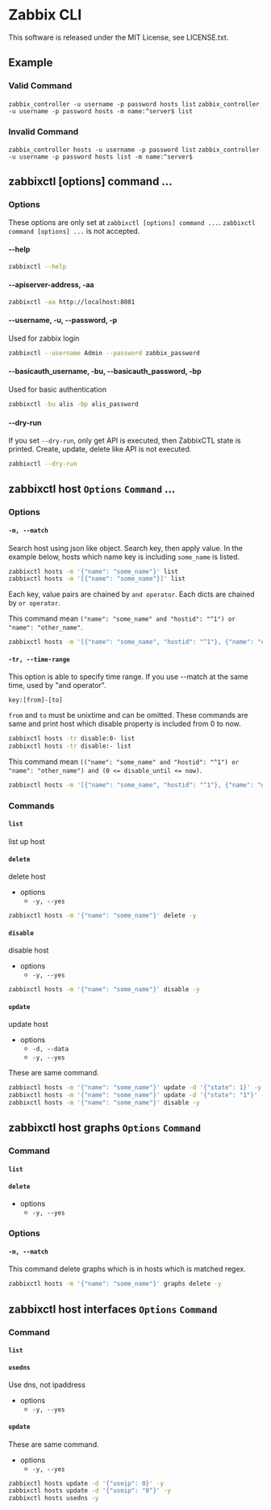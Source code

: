 # Zabbix CLI
This software is released under the MIT License, see LICENSE.txt.
## Example
### Valid Command
`zabbix_controller -u username -p password hosts list`
`zabbix_controller -u username -p password hosts -m name:^server$ list`
### Invalid Command
`zabbix_controller hosts -u username -p password list`
`zabbix_controller -u username -p password hosts list -m name:^server$ `

## zabbixctl [options] command ...
### Options
These options are only set at `zabbixctl [options] command ...`.
`zabbixctl command [options] ...` is not accepted.
#### --help
```bash
zabbixctl --help
```
#### --apiserver-address, -aa
```bash
zabbixctl -aa http://localhost:8081
```
#### --username, -u, --password, -p
Used for zabbix login
```bash
zabbixctl --username Admin --password zabbix_password
```
#### --basicauth_username, -bu, --basicauth_password, -bp
Used for basic authentication
```bash
zabbixctl -bu alis -bp alis_password
```
#### --dry-run
If you set `--dry-run`, only get API is executed, then ZabbixCTL state is printed.
Create, update, delete like API is not executed.
```bash
zabbixctl --dry-run
```

## zabbixctl host `Options` `Command` ...
### Options
#### `-m, --match`
Search host using json like object.
Search key, then apply value.
In the example below, 
hosts which name key is including `some_name` is listed.
```bash
zabbixctl hosts -m '{"name": "some_name"}' list
zabbixctl hosts -m '[{"name": "some_name"}]' list
```
Each key, value pairs are chained by `and operator`.
Each dicts are chained by `or operator`.

This command mean `("name": "some_name" and "hostid": "^1") or "name": "other_name"`.
```bash
zabbixctl hosts -m '[{"name": "some_name", "hostid": "^1"}, {"name": "other_name"}]' list
```

#### `-tr, --time-range`
This option is able to specify time range.
If you use --match at the same time, used by "and operator".
```
key:[from]-[to]
```
`from` and `to` must be unixtime and can be omitted.
These commands are same and print host which disable property is included from 0 to now.
```bash
zabbixctl hosts -tr disable:0- list
zabbixctl hosts -tr disable:- list
```
This command mean `(("name": "some_name" and "hostid": "^1") or "name": "other_name") and (0 <= disable_until <= now)`.
```bash
zabbixctl hosts -m '[{"name": "some_name", "hostid": "^1"}, {"name": "other_name"}]' -tr 'disable_until:-' list
```


### Commands
#### `list`
list up host
#### `delete`
delete host
- options
    - `-y, --yes`
```bash
zabbixctl hosts -m '{"name": "some_name"}' delete -y
```
#### `disable`
disable host
- options
    - `-y, --yes`
```bash
zabbixctl hosts -m '{"name": "some_name"}' disable -y
```
#### `update`
update host
- options
    - `-d, --data`
    - `-y, --yes`

These are same command.
```bash
zabbixctl hosts -m '{"name": "some_name"}' update -d '{"state": 1}' -y
zabbixctl hosts -m '{"name": "some_name"}' update -d '{"state": "1"}' -y
zabbixctl hosts -m '{"name": "some_name"}' disable -y
```

## zabbixctl host graphs `Options` `Command`
### Command
#### `list`
#### `delete`
- options
    - `-y, --yes`
### Options
#### `-m, --match`

This command delete graphs which is in hosts which is matched regex.
```bash
zabbixctl hosts -m '{"name": "some_name"}' graphs delete -y
```

## zabbixctl host interfaces `Options` `Command`
### Command
#### `list`
#### `usedns`
Use dns, not ipaddress
- options
    - `-y, --yes`

#### `update`
These are same command.
- options
    - `-y, --yes`
```bash
zabbixctl hosts update -d '{"useip": 0}' -y
zabbixctl hosts update -d '{"useip": "0"}' -y
zabbixctl hosts usedns -y
```
